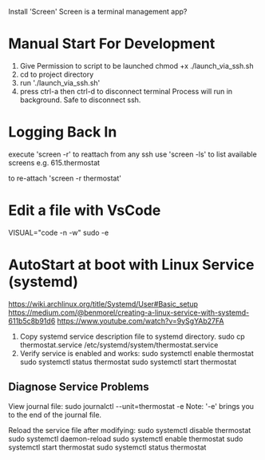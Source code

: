 Install 'Screen'
Screen is a terminal management app?

# Manual Start For Development
1. Give Permission to script to be launched
chmod +x ./launch_via_ssh.sh
2. cd to project directory
3. run './launch_via_ssh.sh'
4. press ctrl-a then ctrl-d to disconnect terminal
Process will run in background.
Safe to disconnect ssh.
# Logging Back In
execute 'screen -r' to reattach from any ssh
use 'screen -ls' to list available screens
e.g.
    615.thermostat

to re-attach 'screen -r thermostat'

# Edit a file with VsCode
VISUAL="code -n -w" sudo -e <filename>

# AutoStart at boot with Linux Service (systemd)
https://wiki.archlinux.org/title/Systemd/User#Basic_setup
https://medium.com/@benmorel/creating-a-linux-service-with-systemd-611b5c8b91d6
https://www.youtube.com/watch?v=9ySgYAb27FA


1. Copy systemd service description file to systemd directory.
sudo cp thermostat.service /etc/systemd/system/thermostat.service
2. Verify service is enabled and works:
sudo systemctl enable thermostat
sudo systemctl status thermostat
sudo systemctl start thermostat

## Diagnose Service Problems
View journal file:
sudo journalctl --unit=thermostat -e
Note: '-e' brings you to the end of the journal file.

Reload the service file after modifying:
sudo systemctl disable thermostat
sudo systemctl daemon-reload
sudo systemctl enable thermostat
sudo systemctl start thermostat
sudo systemctl status thermostat